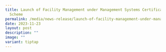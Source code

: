 ```yaml
---
title: Launch of Facility Management under Management Systems Certification Body
  Scheme
permalink: /media/news-release/launch-of-facility-management-under-management-systems-certification-body-scheme/
date: 2023-11-23
layout: post
description: ""
image: ""
variant: tiptap
---
```

